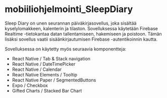 # mobiiliohjelmointi_SleepDiary

Sleep Diary on unen seurannan päiväkirjasovellus, joka sisältää kyselylomakkeen, kalenterin ja tilaston.
Sovelluksessa käytetään Firebase Realtime -tietokantaa datan tallentamiseen, hakemiseen ja poistoon. Tämän lisäksi
sovellus vaatii sisäänkirjautumisen Firebase -autentikoinnin kautta. 

Sovelluksessa on käytetty myös seuraavia komponentteja:
- React Native / Tab & Stack navigation
- React Native / DateTimePicker
- React Native / Calendar
- React Native Elements / Tooltip
- React Native Paper / SegmentedButtons
- Expo / Checkbox
- Gifted Charts / Stacked Bar Chart
